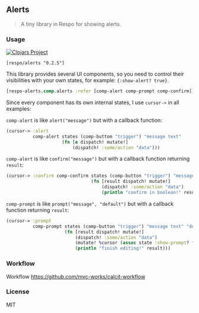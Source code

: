 
Alerts
----

> A tiny library in Respo for showing alerts.

### Usage

[![Clojars Project](https://img.shields.io/clojars/v/respo/alerts.svg)](https://clojars.org/respo/alerts)

```edn
[respo/alerts "0.2.5"]
```

This library provides several UI components, so you need to control their visibilities with your own states, for example: `{:show-alert? true}`.

```clojure
[respo-alerts.comp.alerts :refer [comp-alert comp-prompt comp-confirm]]
```

Since every component has its own internal states, I use `cursor->` in all examples:

`comp-alert` is like `alert("message")` but with a callback function:

```clojure
(cursor-> :alert
          comp-alert states (comp-buttom "trigger") "message text"
                     (fn [e dispatch! mutate!]
                         (dispatch! :some/action "data")))
```

`comp-alert` is like `confirm("message")` but with a callback function returning `result`:

```clojure
(cursor-> :confirm comp-confirm states (comp-button "trigger") "message text"
                                (fn [result dispatch! mutate!]
                                    (dispatch! :some/action "data")
                                    (println "confirm in boolean!" result)))
```

`comp-prompt` is like `prompt("message", "default")` but with a callback function returning `result`:

```clojure
(cursor-> :prompt
          comp-prompt states (comp-button "trigger") "message text" "default text"
                      (fn [result dispatch! mutate!]
                          (dispatch! :some/action "data")
                          (mutate! %cursor (assoc state :show-prompt? false))
                          (println "finish editing!" result)))
```

### Workflow

Workflow https://github.com/mvc-works/calcit-workflow

### License

MIT
